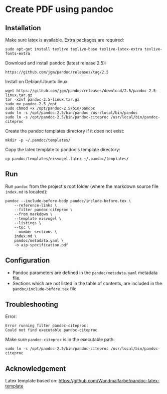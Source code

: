 # Create PDF using pandoc

## Installation

Make sure latex is available. Extra packages are required:

    sudo apt-get install texlive texlive-base texlive-latex-extra texlive-fonts-extra 

Download and install pandoc (latest release 2.5):

    https://github.com/jgm/pandoc/releases/tag/2.5

Install on Debian/Ubuntu linux:

    wget https://github.com/jgm/pandoc/releases/download/2.5/pandoc-2.5-linux.tar.gz
    tar -xzvf pandoc-2.5-linux.tar.gz
    sudo mv pandoc-2.5 /opt 
    sudo chmod +x /opt/pandoc-2.5/bin/pandoc
    sudo ln -s /opt/pandoc-2.5/bin/pandoc /usr/local/bin/pandoc
    sudo ln -s /opt/pandoc-2.5/bin/pandoc-citeproc /usr/local/bin/pandoc-citeproc

Create the pandoc templates directory if it does not exist:

    mkdir -p ~/.pandoc/templates/

Copy the latex template to pandoc's template directory:

    cp pandoc/templates/eisvogel.latex ~/.pandoc/templates/

## Run

Run `pandoc` from the project's root folder (where the markdown source file `index.md` is located):

    pandoc --include-before-body pandoc/include-before.tex \
        --reference-links \
        --filter pandoc-citeproc \
        --from markdown \
        --template eisvogel \
        --listings \
        --toc \
        --number-sections \
        index.md \
        pandoc/metadata.yaml \
        -o aip-specification.pdf

## Configuration

* Pandoc parameters are defined in the `pandoc/metadata.yaml` metadata file.
* Sections which are not listed in the table of contents, are included in the `pandoc/include-before.tex` file

## Troubleshooting

Error:

    Error running filter pandoc-citeproc:
    Could not find executable pandoc-citeproc

Make sure `pandoc-citeproc` is in the executable path:

    sudo ln -s /opt/pandoc-2.5/bin/pandoc-citeproc /usr/local/bin/pandoc-citeproc

## Acknowledgement

Latex template based on: https://github.com/Wandmalfarbe/pandoc-latex-template

